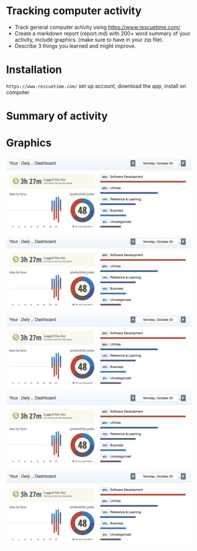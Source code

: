 Tracking computer activity
===============
  - Track general computer activity using https://www.rescuetime.com/ 
  - Create a markdown report (report.md) with 200+ word summary of your activity, include graphics. (make sure to have in your zip file).
  - Describe 3 things you learned and might improve.

  # Installation

  `https://www.rescuetime.com/`
  set up account, download the app, install on computer

  # Summary of activity
  # Graphics
  ![Oct 20th +1](https://github.com/Expo0911/Tracking-computer-activity/blob/master/10-20-1.png "Activity for Oct 20th")
  ![Oct 20th +1](https://github.com/Expo0911/Tracking-computer-activity/blob/master/10-20-1.png "Activity for Oct 20th")
  ![Oct 20th +1](https://github.com/Expo0911/Tracking-computer-activity/blob/master/10-20-1.png "Activity for Oct 20th")
  ![Oct 20th +1](https://github.com/Expo0911/Tracking-computer-activity/blob/master/10-20-1.png "Activity for Oct 20th")
  ![Oct 20th +1](https://github.com/Expo0911/Tracking-computer-activity/blob/master/10-20-1.png "Activity for Oct 20th")
